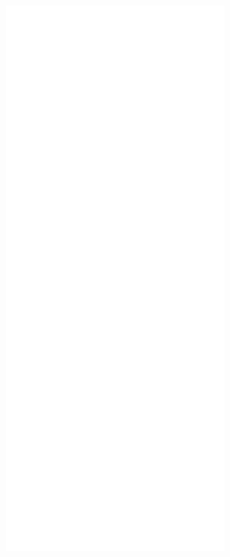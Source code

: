 [<img align="center" width="500" alt="🦑" src="https://github.com/Havoc925/Havoc925/blob/main/github-metrics.svg">](https://github.com/Havoc925)
